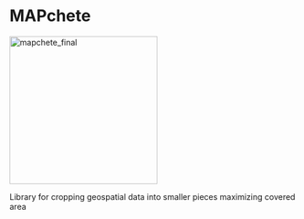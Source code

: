# MAPchete
<img align="center" width="259" alt="mapchete_final" src="https://user-images.githubusercontent.com/76526314/219464092-ee4e075c-c8c7-4d39-8017-cb0ede17248f.png">

Library for cropping geospatial data into smaller pieces maximizing covered area

